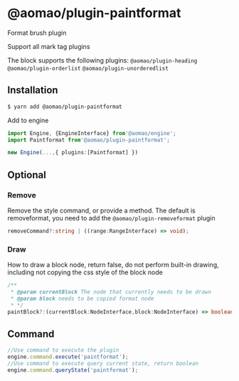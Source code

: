 # @aomao/plugin-paintformat

Format brush plugin

Support all mark tag plugins

The block supports the following plugins: `@aomao/plugin-heading` `@aomao/plugin-orderlist` `@aomao/plugin-unorderedlist`

## Installation

```bash
$ yarn add @aomao/plugin-paintformat
```

Add to engine

```ts
import Engine, {EngineInterface} from'@aomao/engine';
import Paintformat from'@aomao/plugin-paintformat';

new Engine(...,{ plugins:[Paintformat] })
```

## Optional

### Remove

Remove the style command, or provide a method. The default is removeformat, you need to add the `@aomao/plugin-removeformat` plugin

```ts
removeCommand?:string | ((range:RangeInterface) => void);
```

### Draw

How to draw a block node, return false, do not perform built-in drawing, including not copying the css style of the block node

```ts
/**
 * @param currentBlock The node that currently needs to be drawn
 * @param block needs to be copied format node
 * */
paintBlock?:(currentBlock:NodeInterface,block:NodeInterface) => boolean | void
```

## Command

```ts
//Use command to execute the plugin
engine.command.execute('paintformat');
//Use command to execute query current state, return boolean
engine.command.queryState('paintformat');
```
